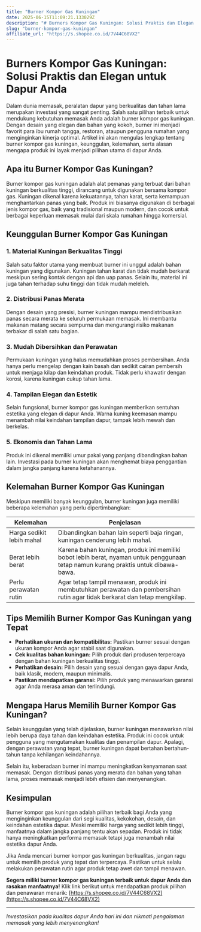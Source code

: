 ```yaml
---
title: "Burner Kompor Gas Kuningan"
date: 2025-06-15T11:09:21.133029Z
description: "# Burners Kompor Gas Kuningan: Solusi Praktis dan Elegan untuk Dapur Anda..."
slug: "burner-kompor-gas-kuningan"
affiliate_url: "https://s.shopee.co.id/7V44C68VX2"
---
```

# Burners Kompor Gas Kuningan: Solusi Praktis dan Elegan untuk Dapur Anda

Dalam dunia memasak, peralatan dapur yang berkualitas dan tahan lama merupakan investasi yang sangat penting. Salah satu pilihan terbaik untuk mendukung kebutuhan memasak Anda adalah burner kompor gas kuningan. Dengan desain yang elegan dan bahan yang kokoh, burner ini menjadi favorit para ibu rumah tangga, restoran, ataupun pengguna rumahan yang menginginkan kinerja optimal. Artikel ini akan mengulas lengkap tentang burner kompor gas kuningan, keunggulan, kelemahan, serta alasan mengapa produk ini layak menjadi pilihan utama di dapur Anda.

## Apa itu Burner Kompor Gas Kuningan?

Burner kompor gas kuningan adalah alat pemanas yang terbuat dari bahan kuningan berkualitas tinggi, dirancang untuk digunakan bersama kompor gas. Kuningan dikenal karena kekuatannya, tahan karat, serta kemampuan menghantarkan panas yang baik. Produk ini biasanya digunakan di berbagai jenis kompor gas, baik yang tradisional maupun modern, dan cocok untuk berbagai keperluan memasak mulai dari skala rumahan hingga komersial.

## Keunggulan Burner Kompor Gas Kuningan

### 1. Material Kuningan Berkualitas Tinggi

Salah satu faktor utama yang membuat burner ini unggul adalah bahan kuningan yang digunakan. Kuningan tahan karat dan tidak mudah berkarat meskipun sering kontak dengan api dan uap panas. Selain itu, material ini juga tahan terhadap suhu tinggi dan tidak mudah meleleh.

### 2. Distribusi Panas Merata

Dengan desain yang presisi, burner kuningan mampu mendistribusikan panas secara merata ke seluruh permukaan memasak. Ini membantu makanan matang secara sempurna dan mengurangi risiko makanan terbakar di salah satu bagian.

### 3. Mudah Dibersihkan dan Perawatan

Permukaan kuningan yang halus memudahkan proses pembersihan. Anda hanya perlu mengelap dengan kain basah dan sedikit cairan pembersih untuk menjaga kilap dan keindahan produk. Tidak perlu khawatir dengan korosi, karena kuningan cukup tahan lama.

### 4. Tampilan Elegan dan Estetik

Selain fungsional, burner kompor gas kuningan memberikan sentuhan estetika yang elegan di dapur Anda. Warna kuning keemasan mampu menambah nilai keindahan tampilan dapur, tampak lebih mewah dan berkelas.

### 5. Ekonomis dan Tahan Lama

Produk ini dikenal memiliki umur pakai yang panjang dibandingkan bahan lain. Investasi pada burner kuningan akan menghemat biaya penggantian dalam jangka panjang karena ketahanannya.

## Kelemahan Burner Kompor Gas Kuningan

Meskipun memiliki banyak keunggulan, burner kuningan juga memiliki beberapa kelemahan yang perlu dipertimbangkan:

| Kelemahan                          | Penjelasan                                              |
|-----------------------------------|---------------------------------------------------------|
| Harga sedikit lebih mahal       | Dibandingkan bahan lain seperti baja ringan, kuningan cenderung lebih mahal. |
| Berat lebih berat                | Karena bahan kuningan, produk ini memiliki bobot lebih berat, nyaman untuk penggunaan tetap namun kurang praktis untuk dibawa-bawa. |
| Perlu perawatan rutin            | Agar tetap tampil menawan, produk ini membutuhkan perawatan dan pembersihan rutin agar tidak berkarat dan tetap mengkilap. |

## Tips Memilih Burner Kompor Gas Kuningan yang Tepat

- **Perhatikan ukuran dan kompatibilitas:** Pastikan burner sesuai dengan ukuran kompor Anda agar stabil saat digunakan.
- **Cek kualitas bahan kuningan:** Pilih produk dari produsen terpercaya dengan bahan kuningan berkualitas tinggi.
- **Perhatikan desain:** Pilih desain yang sesuai dengan gaya dapur Anda, baik klasik, modern, maupun minimalis.
- **Pastikan mendapatkan garansi:** Pilih produk yang menawarkan garansi agar Anda merasa aman dan terlindungi.

## Mengapa Harus Memilih Burner Kompor Gas Kuningan?

Selain keunggulan yang telah dijelaskan, burner kuningan menawarkan nilai lebih berupa daya tahan dan keindahan estetika. Produk ini cocok untuk pengguna yang mengutamakan kualitas dan penampilan dapur. Apalagi, dengan perawatan yang tepat, burner kuningan dapat bertahan bertahun-tahun tanpa kehilangan keindahannya.

Selain itu, keberadaan burner ini mampu meningkatkan kenyamanan saat memasak. Dengan distribusi panas yang merata dan bahan yang tahan lama, proses memasak menjadi lebih efisien dan menyenangkan.

## Kesimpulan

Burner kompor gas kuningan adalah pilihan terbaik bagi Anda yang menginginkan keunggulan dari segi kualitas, kekokohan, desain, dan keindahan estetika dapur. Meski memiliki harga yang sedikit lebih tinggi, manfaatnya dalam jangka panjang tentu akan sepadan. Produk ini tidak hanya meningkatkan performa memasak tetapi juga menambah nilai estetika dapur Anda.

Jika Anda mencari burner kompor gas kuningan berkualitas, jangan ragu untuk memilih produk yang tepat dan terpercaya. Pastikan untuk selalu melakukan perawatan rutin agar produk tetap awet dan tampil menawan.

**Segera miliki burner kompor gas kuningan terbaik untuk dapur Anda dan rasakan manfaatnya!** Klik link berikut untuk mendapatkan produk pilihan dan penawaran menarik: [https://s.shopee.co.id/7V44C68VX2](https://s.shopee.co.id/7V44C68VX2)

---

*Investasikan pada kualitas dapur Anda hari ini dan nikmati pengalaman memasak yang lebih menyenangkan!*
